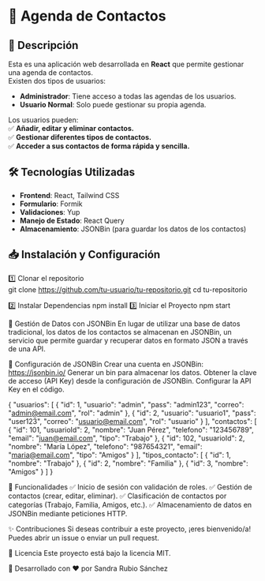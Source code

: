 # 📒 Agenda de Contactos

## 🚀 Descripción  
Esta es una aplicación web desarrollada en **React** que permite gestionar una agenda de contactos.  
Existen dos tipos de usuarios:  
- **Administrador**: Tiene acceso a todas las agendas de los usuarios.  
- **Usuario Normal**: Solo puede gestionar su propia agenda.  

Los usuarios pueden:  
✅ **Añadir, editar y eliminar contactos.**  
✅ **Gestionar diferentes tipos de contactos.**  
✅ **Acceder a sus contactos de forma rápida y sencilla.**  

## 🛠️ Tecnologías Utilizadas  
- **Frontend**: React, Tailwind CSS  
- **Formulario**: Formik  
- **Validaciones**: Yup  
- **Manejo de Estado**: React Query  
- **Almacenamiento**: JSONBin (para guardar los datos de los contactos)  

## 📥 Instalación y Configuración  

1️⃣ Clonar el repositorio  
git clone https://github.com/tu-usuario/tu-repositorio.git
cd tu-repositorio

2️⃣ Instalar Dependencias
npm install
3️⃣ Iniciar el Proyecto
npm start

📂 Gestión de Datos con JSONBin
En lugar de utilizar una base de datos tradicional, los datos de los contactos se almacenan en JSONBin, un servicio que permite guardar y recuperar datos en formato JSON a través de una API.

🔗 Configuración de JSONBin
Crear una cuenta en JSONBin: https://jsonbin.io/
Generar un bin para almacenar los datos.
Obtener la clave de acceso (API Key) desde la configuración de JSONBin.
Configurar la API Key en el código.

{
  "usuarios": [
    {
      "id": 1,
      "usuario": "admin",
      "pass": "admin123",
      "correo": "admin@email.com",
      "rol": "admin"
    },
    {
      "id": 2,
      "usuario": "usuario1",
      "pass": "user123",
      "correo": "usuario@email.com",
      "rol": "usuario"
    }
  ],
  "contactos": [
    {
      "id": 101,
      "usuarioId": 2,
      "nombre": "Juan Pérez",
      "telefono": "123456789",
      "email": "juan@email.com",
      "tipo": "Trabajo"
    },
    {
      "id": 102,
      "usuarioId": 2,
      "nombre": "María López",
      "telefono": "987654321",
      "email": "maria@email.com",
      "tipo": "Amigos"
    }
  ],
  "tipos_contacto": [
    {
      "id": 1,
      "nombre": "Trabajo"
    },
    {
      "id": 2,
      "nombre": "Familia"
    },
    {
      "id": 3,
      "nombre": "Amigos"
    }
  ]
}

📌 Funcionalidades
✅ Inicio de sesión con validación de roles.
✅ Gestión de contactos (crear, editar, eliminar).
✅ Clasificación de contactos por categorías (Trabajo, Familia, Amigos, etc.).
✅ Almacenamiento de datos en JSONBin mediante peticiones HTTP.

✨ Contribuciones
Si deseas contribuir a este proyecto, ¡eres bienvenido/a! Puedes abrir un issue o enviar un pull request.

📄 Licencia
Este proyecto está bajo la licencia MIT.

🚀 Desarrollado con ❤️ por Sandra Rubio Sánchez
